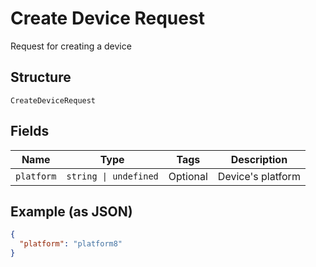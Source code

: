 
# Create Device Request

Request for creating a device

## Structure

`CreateDeviceRequest`

## Fields

| Name | Type | Tags | Description |
|  --- | --- | --- | --- |
| `platform` | `string \| undefined` | Optional | Device's platform |

## Example (as JSON)

```json
{
  "platform": "platform8"
}
```


